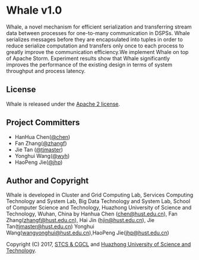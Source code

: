 # Whale v1.0

Whale, a novel mechanism for efficient serialization and transferring stream data between processes for one-to-many communication in DSPSs. 
Whale serializes messages before they are encapsulated into tuples in order to reduce serialize computation and transfers only once to each process to greatly
improve the communication efficiency.We implement Whale on top of Apache Storm. Experiment results show that Whale significantly improves the performance of the existing design in terms of system
throughput and process latency.
## License

Whale is released under the [Apache 2 license](http://www.apache.org/licenses/LICENSE-2.0.html).

## Project Committers
* HanHua Chen([@chen](chen@hust.edu.cn))
* Fan Zhang([@zhangf](zhangf@hust.edu.cn))
* Jie Tan ([@tjmaster](https://tjcug.github.io/))
* Yonghui Wang([@wyh](https://github.com/WYonghui/))
* HaoPeng Jie([@jhp](https://github.com/jessezax/))

## Author and Copyright

Whale is developed in Cluster and Grid Computing Lab, Services Computing Technology and System Lab, Big Data Technology and System Lab, School of Computer Science and Technology, Huazhong University of Science and Technology, Wuhan, China by Hanhua Chen (chen@hust.edu.cn), Fan Zhang(zhangf@hust.edu.cn), Hai Jin (hjin@hust.edu.cn), Jie Tan(tjmaster@hust.edu.cn)
Yonghui Wang(wangyonghui@hust.edu.cn),HaoPeng Jie(jhp@hust.edu.cn)

Copyright (C) 2017, [STCS & CGCL](http://grid.hust.edu.cn/) and [Huazhong University of Science and Technology](http://www.hust.edu.cn).


